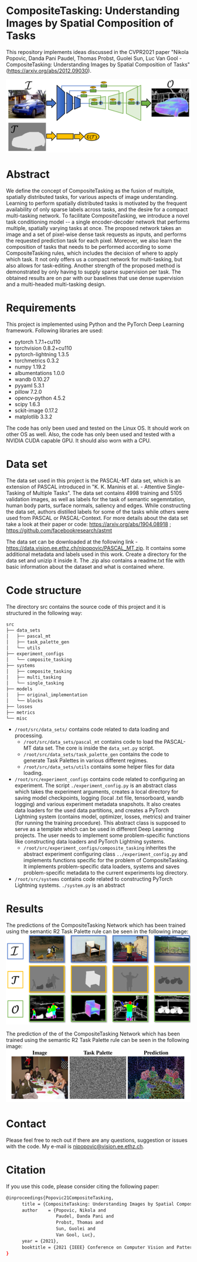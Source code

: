 # CompositeTasking: Understanding Images by Spatial Composition of Tasks

This repository implements ideas discussed in the CVPR2021 paper "Nikola Popovic, Danda Pani Paudel, Thomas Probst, Guolei Sun, Luc Van Gool - CompositeTasking: Understanding Images by Spatial Composition of Tasks" (https://arxiv.org/abs/2012.09030).

![CTN_illustration](https://github.com/nikola3794/composite-tasking/blob/main/images/composit_net_smaller.png)

# Abstract
We define the concept of CompositeTasking as the fusion of multiple, spatially distributed tasks, for various aspects of image understanding. 
Learning to perform spatially distributed tasks is motivated by the frequent availability of only sparse labels across tasks, and the desire for a compact multi-tasking network.
To facilitate CompositeTasking, we introduce a novel task conditioning model -- a single encoder-decoder network that performs multiple, spatially varying tasks at once.
The proposed network takes an image and a set of pixel-wise dense task requests as inputs, and performs the requested prediction task for each pixel. 
Moreover, we also learn the composition of tasks that needs to be performed according to some CompositeTasking rules, which includes the decision of where to apply which task.
It not only offers us a compact network for multi-tasking, but also allows for task-editing. 
Another strength of the proposed method is demonstrated by only having to supply sparse supervision per task. 
The obtained results are on par with our baselines that use dense supervision and a multi-headed multi-tasking design.

# Requirements
This project is implemented using Python and the PyTorch Deep Learning framework. Following libraries are used:

* pytorch 1.7.1+cu110
* torchvision 0.8.2+cu110
* pytorch-lightning 1.3.5
* torchmetrics 0.3.2
* numpy 1.19.2
* albumentations 1.0.0
* wandb 0.10.27
* pyyaml 5.3.1
* pillow 7.2.0
* opencv-python 4.5.2
* scipy 1.6.3
* sckit-image 0.17.2
* matplotlib 3.3.2

The code has only been used and tested on the Linux OS. It should work on other OS as well.
Also, the code has only been used and tested with a NVIDIA CUDA capable GPU. It should also worn with a CPU.

# Data set
The data set used in this project is the PASCAL-MT data set, which is an extension of PASCAL introduced in "K. K. Maninis et al. - Attentive Single-Tasking of Multiple Tasks". 
The data set contains 4998 training and 5105 validation images, as well as labels for the task of semantic segemntation, human body parts, surface normals, saliency and edges.
While constructing the data set, authors distilled labels for some of the tasks while others were used from PASCAL or PASCAL-Context.
For more details about the data set take a look at their paper or code: https://arxiv.org/abs/1904.08918 ; https://github.com/facebookresearch/astmt

The data set can be downloaded at the following link - https://data.vision.ee.ethz.ch/nipopovic/PASCAL_MT.zip. It contains some additional metadata and labels used in this work. Create a directory for the data set and unizip it inside it. The .zip also contains a readme.txt file with basic information about the dataset and what is contained where.

# Code structure
The directory src contains the source code of this project and it is structured in the following way:
```
src
├── data_sets
│   ├── pascal_mt
│   ├── task_palette_gen
│   └── utils
├── experiment_configs
│   └── composite_tasking
├── systems
│   ├── composite_tasking
│   ├── multi_tasking
│   └── single_tasking
├── models
│   ├── original_implementation
│   └── blocks
├── losses
├── metrics
└── misc
```

* `/root/src/data_sets/` contains code related to data loading and processing.
    * `/root/src/data_sets/pascal_mt` contains code to load the PASCAL-MT data set. The core is inside the `data_set.py` script.
    * `/root/src/data_sets/task_palette_gen` contains the code to generate Task Palettes in various different regimes.
    * `/root/src/data_sets/utils` contains some helper files for data loading.
* `/root/src/experiment_configs` contains code related to configuring an experiment. The script `./experiment_config.py` is an abstract class which takes the experiment arguments, creates a local directory for saving model checkpoints, logging (local .txt file, tensorboard, wandb logging) and various experiment metadata snapshots. It also creates data loaders for the used data partitions, and creates a PyTorch Lightning system (contains model, optimizer, losses, metrics) and trainer (for running the training procedure). This abstract class is supposed to serve as a template which can be used in different Deep Learning projects. The user needs to implement some problem-specific functions like constructing data loaders and PyTorch Lightning systems.
    * `/root/src/experiment_configs/composite_tasking` inherites the abstract experiment configuring class `../experiment_config.py` and implements functions specific for the problem of CompositeTasking. It implements problem-specific data loaders, systems and saves problem-specific metadata to the current experiments log directory.
* `/root/src/systems` contains code related to constructing PyTorch Lightning systems. `./system.py` is an abstract

# Results
The predictions of the CompositeTasking Network which has been trained using the semantic R2 Task Palette rule can be seen in the following image:
![R2_rule_predictions](https://github.com/nikola3794/composite-tasking/blob/main/images/semantic_rule_pred.PNG)

The prediction of the of the CompositeTasking Network which has been trained using the semantic R2 Task Palette rule can be seen in the following image:
![Rnd_rule_predictions](https://github.com/nikola3794/composite-tasking/blob/main/images/random_rule_pred.png)

# Contact
Please feel free to rech out if there are any questions, suggestion or issues with the code. My e-mail is nipopovic@vision.ee.ethz.ch.

# Citation
If you use this code, please consider citing the following paper:
```bash
@inproceedings{Popovic21CompositeTasking,
      title = {CompositeTasking: Understanding Images by Spatial Composition of Tasks},
      author    = {Popovic, Nikola and
                   Paudel, ‪Danda Pani and
                   Probst, Thomas and
                   Sun, Guolei and
                   Van Gool, Luc},
      year = {2021},
      booktitle = {2021 {IEEE} Conference on Computer Vision and Pattern Recognition, {CVPR} 2021}
}
```
